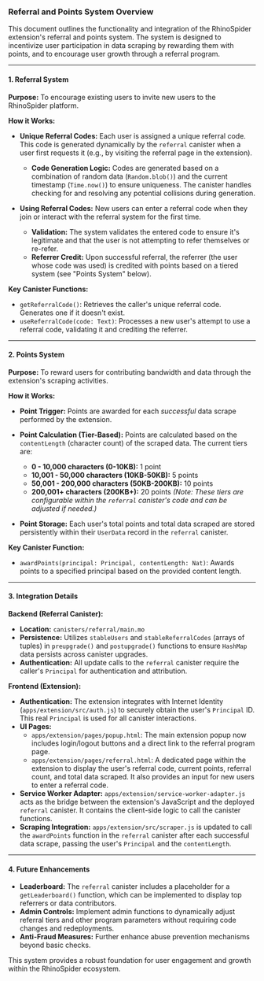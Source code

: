 ### Referral and Points System Overview

This document outlines the functionality and integration of the RhinoSpider extension's referral and points system. The system is designed to incentivize user participation in data scraping by rewarding them with points, and to encourage user growth through a referral program.

---

#### 1. Referral System

**Purpose:** To encourage existing users to invite new users to the RhinoSpider platform.

**How it Works:**

*   **Unique Referral Codes:** Each user is assigned a unique referral code. This code is generated dynamically by the `referral` canister when a user first requests it (e.g., by visiting the referral page in the extension).
    *   **Code Generation Logic:** Codes are generated based on a combination of random data (`Random.blob()`) and the current timestamp (`Time.now()`) to ensure uniqueness. The canister handles checking for and resolving any potential collisions during generation.

*   **Using Referral Codes:** New users can enter a referral code when they join or interact with the referral system for the first time.
    *   **Validation:** The system validates the entered code to ensure it's legitimate and that the user is not attempting to refer themselves or re-refer.
    *   **Referrer Credit:** Upon successful referral, the referrer (the user whose code was used) is credited with points based on a tiered system (see "Points System" below).

**Key Canister Functions:**

*   `getReferralCode()`: Retrieves the caller's unique referral code. Generates one if it doesn't exist.
*   `useReferralCode(code: Text)`: Processes a new user's attempt to use a referral code, validating it and crediting the referrer.

---

#### 2. Points System

**Purpose:** To reward users for contributing bandwidth and data through the extension's scraping activities.

**How it Works:**

*   **Point Trigger:** Points are awarded for each *successful* data scrape performed by the extension.

*   **Point Calculation (Tier-Based):** Points are calculated based on the `contentLength` (character count) of the scraped data. The current tiers are:
    *   **0 - 10,000 characters (0-10KB):** 1 point
    *   **10,001 - 50,000 characters (10KB-50KB):** 5 points
    *   **50,001 - 200,000 characters (50KB-200KB):** 10 points
    *   **200,001+ characters (200KB+):** 20 points
    *(Note: These tiers are configurable within the `referral` canister's code and can be adjusted if needed.)*

*   **Point Storage:** Each user's total points and total data scraped are stored persistently within their `UserData` record in the `referral` canister.

**Key Canister Function:**

*   `awardPoints(principal: Principal, contentLength: Nat)`: Awards points to a specified principal based on the provided content length.

---

#### 3. Integration Details

**Backend (Referral Canister):**

*   **Location:** `canisters/referral/main.mo`
*   **Persistence:** Utilizes `stableUsers` and `stableReferralCodes` (arrays of tuples) in `preupgrade()` and `postupgrade()` functions to ensure `HashMap` data persists across canister upgrades.
*   **Authentication:** All update calls to the `referral` canister require the caller's `Principal` for authentication and attribution.

**Frontend (Extension):**

*   **Authentication:** The extension integrates with Internet Identity (`apps/extension/src/auth.js`) to securely obtain the user's `Principal` ID. This real `Principal` is used for all canister interactions.
*   **UI Pages:**
    *   `apps/extension/pages/popup.html`: The main extension popup now includes login/logout buttons and a direct link to the referral program page.
    *   `apps/extension/pages/referral.html`: A dedicated page within the extension to display the user's referral code, current points, referral count, and total data scraped. It also provides an input for new users to enter a referral code.
*   **Service Worker Adapter:** `apps/extension/service-worker-adapter.js` acts as the bridge between the extension's JavaScript and the deployed `referral` canister. It contains the client-side logic to call the canister functions.
*   **Scraping Integration:** `apps/extension/src/scraper.js` is updated to call the `awardPoints` function in the `referral` canister after each successful data scrape, passing the user's `Principal` and the `contentLength`.

---

#### 4. Future Enhancements

*   **Leaderboard:** The `referral` canister includes a placeholder for a `getLeaderboard()` function, which can be implemented to display top referrers or data contributors.
*   **Admin Controls:** Implement admin functions to dynamically adjust referral tiers and other program parameters without requiring code changes and redeployments.
*   **Anti-Fraud Measures:** Further enhance abuse prevention mechanisms beyond basic checks.

This system provides a robust foundation for user engagement and growth within the RhinoSpider ecosystem.